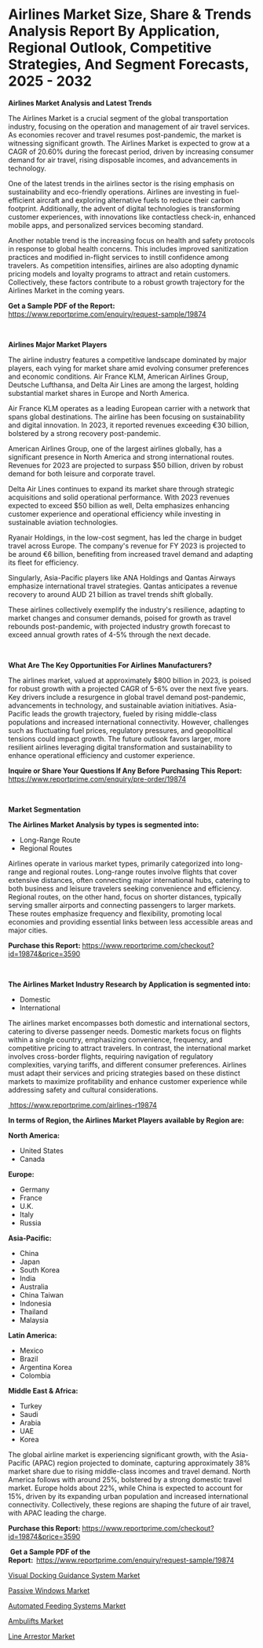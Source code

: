 <p><h1>Airlines Market Size, Share & Trends Analysis Report By Application, Regional Outlook, Competitive Strategies, And Segment Forecasts, 2025 - 2032</h1></p><p><strong>Airlines Market Analysis and Latest Trends</strong></p>
<p><p>The Airlines Market is a crucial segment of the global transportation industry, focusing on the operation and management of air travel services. As economies recover and travel resumes post-pandemic, the market is witnessing significant growth. The Airlines Market is expected to grow at a CAGR of 20.60% during the forecast period, driven by increasing consumer demand for air travel, rising disposable incomes, and advancements in technology.</p><p>One of the latest trends in the airlines sector is the rising emphasis on sustainability and eco-friendly operations. Airlines are investing in fuel-efficient aircraft and exploring alternative fuels to reduce their carbon footprint. Additionally, the advent of digital technologies is transforming customer experiences, with innovations like contactless check-in, enhanced mobile apps, and personalized services becoming standard.</p><p>Another notable trend is the increasing focus on health and safety protocols in response to global health concerns. This includes improved sanitization practices and modified in-flight services to instill confidence among travelers. As competition intensifies, airlines are also adopting dynamic pricing models and loyalty programs to attract and retain customers. Collectively, these factors contribute to a robust growth trajectory for the Airlines Market in the coming years.</p></p>
<p><strong>Get a Sample PDF of the Report:&nbsp;</strong> <a href="https://www.reportprime.com/enquiry/request-sample/19874?utm_campaign=11&utm_medium=2&utm_source=Github&utm_content=ia&utm_term=17032025&utm_id=airlines">https://www.reportprime.com/enquiry/request-sample/19874</a></p>
<p>&nbsp;</p>
<p><strong>Airlines Major Market Players</strong></p>
<p><p>The airline industry features a competitive landscape dominated by major players, each vying for market share amid evolving consumer preferences and economic conditions. Air France KLM, American Airlines Group, Deutsche Lufthansa, and Delta Air Lines are among the largest, holding substantial market shares in Europe and North America. </p><p>Air France KLM operates as a leading European carrier with a network that spans global destinations. The airline has been focusing on sustainability and digital innovation. In 2023, it reported revenues exceeding €30 billion, bolstered by a strong recovery post-pandemic.</p><p>American Airlines Group, one of the largest airlines globally, has a significant presence in North America and strong international routes. Revenues for 2023 are projected to surpass $50 billion, driven by robust demand for both leisure and corporate travel.</p><p>Delta Air Lines continues to expand its market share through strategic acquisitions and solid operational performance. With 2023 revenues expected to exceed $50 billion as well, Delta emphasizes enhancing customer experience and operational efficiency while investing in sustainable aviation technologies.</p><p>Ryanair Holdings, in the low-cost segment, has led the charge in budget travel across Europe. The company's revenue for FY 2023 is projected to be around €6 billion, benefiting from increased travel demand and adapting its fleet for efficiency.</p><p>Singularly, Asia-Pacific players like ANA Holdings and Qantas Airways emphasize international travel strategies. Qantas anticipates a revenue recovery to around AUD 21 billion as travel trends shift globally.</p><p>These airlines collectively exemplify the industry's resilience, adapting to market changes and consumer demands, poised for growth as travel rebounds post-pandemic, with projected industry growth forecast to exceed annual growth rates of 4-5% through the next decade.</p></p>
<p>&nbsp;</p>
<p><strong>What Are The Key Opportunities For Airlines Manufacturers?</strong></p>
<p><p>The airlines market, valued at approximately $800 billion in 2023, is poised for robust growth with a projected CAGR of 5-6% over the next five years. Key drivers include a resurgence in global travel demand post-pandemic, advancements in technology, and sustainable aviation initiatives. Asia-Pacific leads the growth trajectory, fueled by rising middle-class populations and increased international connectivity. However, challenges such as fluctuating fuel prices, regulatory pressures, and geopolitical tensions could impact growth. The future outlook favors larger, more resilient airlines leveraging digital transformation and sustainability to enhance operational efficiency and customer experience.</p></p>
<p><strong>Inquire or Share Your Questions If Any Before Purchasing This Report:</strong> <a href="https://www.reportprime.com/enquiry/pre-order/19874?utm_campaign=11&utm_medium=2&utm_source=Github&utm_content=ia&utm_term=17032025&utm_id=airlines">https://www.reportprime.com/enquiry/pre-order/19874</a></p>
<p>&nbsp;</p>
<p><strong>Market Segmentation</strong></p>
<p><strong>The Airlines Market Analysis by types is segmented into:</strong></p>
<p><ul><li>Long-Range Route</li><li>Regional Routes</li></ul></p>
<p><p>Airlines operate in various market types, primarily categorized into long-range and regional routes. Long-range routes involve flights that cover extensive distances, often connecting major international hubs, catering to both business and leisure travelers seeking convenience and efficiency. Regional routes, on the other hand, focus on shorter distances, typically serving smaller airports and connecting passengers to larger markets. These routes emphasize frequency and flexibility, promoting local economies and providing essential links between less accessible areas and major cities.</p></p>
<p><strong>Purchase this Report:&nbsp;</strong><a href="https://www.reportprime.com/checkout?id=19874&price=3590&utm_campaign=11&utm_medium=2&utm_source=Github&utm_content=ia&utm_term=17032025&utm_id=airlines">https://www.reportprime.com/checkout?id=19874&price=3590</a></p>
<p>&nbsp;</p>
<p><strong>The Airlines Market Industry Research by Application is segmented into:</strong></p>
<p><ul><li>Domestic</li><li>International</li></ul></p>
<p><p>The airlines market encompasses both domestic and international sectors, catering to diverse passenger needs. Domestic markets focus on flights within a single country, emphasizing convenience, frequency, and competitive pricing to attract travelers. In contrast, the international market involves cross-border flights, requiring navigation of regulatory complexities, varying tariffs, and different consumer preferences. Airlines must adapt their services and pricing strategies based on these distinct markets to maximize profitability and enhance customer experience while addressing safety and cultural considerations.</p></p>
<p><a href="https://www.reportprime.com/airlines-r19874?utm_campaign=11&utm_medium=2&utm_source=Github&utm_content=ia&utm_term=17032025&utm_id=airlines">&nbsp;https://www.reportprime.com/airlines-r19874</a></p>
<p><strong>In terms of Region, the Airlines Market Players available by Region are:</strong></p>
<p>
    <p> <strong> North America: </strong>
        <ul>
            <li>United States</li>
            <li>Canada</li>
        </ul>
        </p> 
    <p> <strong> Europe: </strong>
        <ul>
            <li>Germany</li>
            <li>France</li>
            <li>U.K.</li>
            <li>Italy</li>
            <li>Russia</li>
        </ul>
        </p> 
    <p> <strong> Asia-Pacific: </strong>
        <ul>
            <li>China</li>
            <li>Japan</li>
            <li>South Korea</li>
            <li>India</li>
            <li>Australia</li>
            <li>China Taiwan</li>
            <li>Indonesia</li>
            <li>Thailand</li>
            <li>Malaysia</li>
        </ul>
        </p> 
    <p> <strong> Latin America: </strong>
        <ul>
            <li>Mexico</li>
            <li>Brazil</li>
            <li>Argentina Korea</li>
            <li>Colombia</li>
        </ul>
        </p> 
    <p> <strong> Middle East & Africa: </strong>
        <ul>
            <li>Turkey</li>
            <li>Saudi</li>
            <li>Arabia</li>
            <li>UAE</li>
            <li>Korea</li>
        </ul>
    </p>
    </p>
<p><p>The global airline market is experiencing significant growth, with the Asia-Pacific (APAC) region projected to dominate, capturing approximately 38% market share due to rising middle-class incomes and travel demand. North America follows with around 25%, bolstered by a strong domestic travel market. Europe holds about 22%, while China is expected to account for 15%, driven by its expanding urban population and increased international connectivity. Collectively, these regions are shaping the future of air travel, with APAC leading the charge.</p></p>
<p><strong>Purchase this Report: </strong><a href="https://www.reportprime.com/checkout?id=19874&price=3590&utm_campaign=11&utm_medium=2&utm_source=Github&utm_content=ia&utm_term=17032025&utm_id=airlines">https://www.reportprime.com/checkout?id=19874&price=3590</a></p>
<p>&nbsp;<strong>Get a Sample PDF of the Report:&nbsp;&nbsp;</strong><a href="https://www.reportprime.com/enquiry/request-sample/19874?utm_campaign=11&utm_medium=2&utm_source=Github&utm_content=ia&utm_term=17032025&utm_id=airlines">https://www.reportprime.com/enquiry/request-sample/19874</a></p>
<p><strong></strong></p>
<p><p><a href="https://github.com/sanokdagada01/Market-Research-Report-List-1/blob/main/visual-docking-guidance-system-market.md?utm_campaign=11&utm_medium=2&utm_source=Github&utm_content=ia&utm_term=17032025&utm_id=airlines">Visual Docking Guidance System Market</a></p><p><a href="https://www.linkedin.com/pulse/passive-windows-market-analysis-qualitative-quantitative-cjv7f?utm_campaign=11&utm_medium=2&utm_source=Github&utm_content=ia&utm_term=17032025&utm_id=airlines">Passive Windows Market</a></p><p><a href="https://www.linkedin.com/pulse/automated-feeding-systems-market-size-status-forecast-2025-2032-lqowe?utm_campaign=11&utm_medium=2&utm_source=Github&utm_content=ia&utm_term=17032025&utm_id=airlines">Automated Feeding Systems Market</a></p><p><a href="https://github.com/popoialraih3/Market-Research-Report-List-1/blob/main/ambulifts-market.md?utm_campaign=11&utm_medium=2&utm_source=Github&utm_content=ia&utm_term=17032025&utm_id=airlines">Ambulifts Market</a></p><p><a href="https://www.linkedin.com/pulse/market-study-global-line-arrestor-2025-2032-size-revenue-growth-ztwyf?utm_campaign=11&utm_medium=2&utm_source=Github&utm_content=ia&utm_term=17032025&utm_id=airlines">Line Arrestor Market</a></p></p>